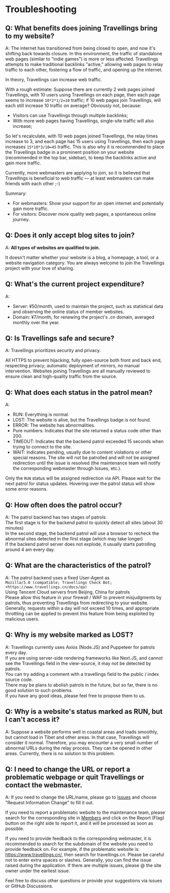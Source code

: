 # Troubleshooting

## Q: What benefits does joining Travellings bring to my website?

A: The internet has transitioned from being closed to open, and now it's shifting back towards closure. In this environment, the traffic of standalone web pages (similar to "indie games") is more or less affected. Travellings attempts to make traditional backlinks "active," allowing web pages to relay traffic to each other, fostering a flow of traffic, and opening up the internet.

In theory, Travellings can increase web traffic.

With a rough estimate: Suppose there are currently 2 web pages joined Travellings, with 10 users using Travellings on each page, then each page seems to increase `10*2*1/2=10` traffic; if 10 web pages join Travellings, will each still increase 10 traffic on average? Obviously not, because:

- Visitors can use Travellings through multiple backlinks;
- With more web pages having Travellings, single-site traffic will also increase;

So let's recalculate, with 10 web pages joined Travellings, the relay times increase to 3, and each page has 15 users using Travellings, then each page increases `15*10*3/10=45` traffic.
This is also why it is recommended to place the Travellings badge in a prominent position on your website (recommended in the top bar, sidebar), to keep the backlinks active and gain more traffic.

Currently, more webmasters are applying to join, so it is believed that Travellings is beneficial to web traffic — at least webmasters can make friends with each other ;-)

Summary:

- For webmasters: Show your support for an open internet and potentially gain more traffic.
- For visitors: Discover more quality web pages, a spontaneous online journey.

## Q: Does it only accept blog sites to join?

A: **All types of websites are qualified to join.**

It doesn't matter whether your website is a blog, a homepage, a tool, or a website navigation category. You are always welcome to join the Travellings project with your love of sharing.

## Q: What's the current project expenditure?

A:

- Server: ¥50/month, used to maintain the project, such as statistical data and observing the online status of member websites.
- Domain: ¥7/month, for renewing the project's .cn domain, averaged monthly over the year.

## Q: Is Travellings safe and secure?

A: Travellings prioritizes security and privacy.

All HTTPS to prevent hijacking; fully open-source both front and back end, respecting privacy; automatic deployment of mirrors, no manual intervention. Websites joining Travellings are all manually reviewed to ensure clean and high-quality traffic from the source.

## Q: What does each status in the patrol mean?

A:

- RUN: Everything is normal.
- LOST: The website is alive, but the Travellings badge is not found. 
- ERROR: The website has abnormalities.
- Pure numbers: Indicates that the site returned a status code other than 200.
- TIMEOUT: Indicates that the backend patrol exceeded 15 seconds when trying to connect to the site.
- WAIT: Indicates pending, usually due to content violations or other special reasons. The site will not be patrolled and will not be assigned redirection until the issue is resolved (the maintenance team will notify the corresponding webmaster through Issues, etc.).

Only the `RUN` status will be assigned redirection via API. Please wait for the next patrol for status updates. Hovering over the patrol status will show some error reasons.

## Q: How often does the patrol occur?

A:
The patrol backend has two stages of patrols\
The first stage is for the backend patrol to quickly detect all sites (about 30 minutes)\
In the second stage, the backend patrol will use a browser to recheck the abnormal sites detected in the first stage (which may take longer)\
If the backend patrol server does not explode, it usually starts patrolling around 4 am every day.

## Q: What are the characteristics of the patrol?

A: The patrol backend uses a fixed User-Agent as\
`Mozilla/5.0 (compatible; Travellings Check Bot; +https://www.travellings.cn/docs/qa)`\
Using Tencent Cloud servers from Beijing, China for patrols\
Please allow this feature in your firewall / WAF to prevent misjudgments by patrols, thus preventing Travellings from redirecting to your website. Generally, requests within a day will not exceed 10 times, and appropriate throttling can be applied to prevent this feature from being exploited by malicious users.

## Q: Why is my website marked as LOST?

A: Travellings currently uses Axios (Node.JS) and Puppeteer for patrols every day.\
If you are using server-side rendering frameworks like Next.JS, and cannot see the Travellings field in the view-source, it may not be detected by patrols.\
You can try adding a comment with a travellings field to the public / index source code.\
There may be plans to abolish patrols in the future, but so far, there is no good solution to such problems.\
If you have any good ideas, please feel free to propose them to us.

## Q: Why is a website's status marked as RUN, but I can't access it?

A: Suppose a website performs well in coastal areas and loads smoothly, but cannot load in Tibet and other areas. In that case, Travellings will consider it normal. Therefore, you may encounter a very small number of abnormal URLs during the relay process. They can be opened in other areas. Currently, there is no solution to this problem.

## Q: I need to change the URL or report a problematic webpage or quit Travellings or contact the webmaster.

A: If you need to change the URL/name, please go to [Issues](https://github.com/travellings-link/travellings/issues) and choose "Request Information Change" to fill it out.

If you need to report a problematic website to the maintenance team, please search for the corresponding site in [Members](https://list.travellings.cn/) and click on the Report (Flag) button on the right side to report it, and it will be processed as soon as possible.

If you need to provide feedback to the corresponding webmaster, it is recommended to search for the subdomain of the website you need to provide feedback on. For example, if the problematic website is: https://www.travellings.cn/, then search for travellings.cn. Please be careful not to enter extra spaces or slashes. Generally, you can find the issue raised during the application. If there are multiple issues, please @ the site owner under the earliest issue.

Feel free to discuss other questions or provide your suggestions via issues or GitHub Discussions.
